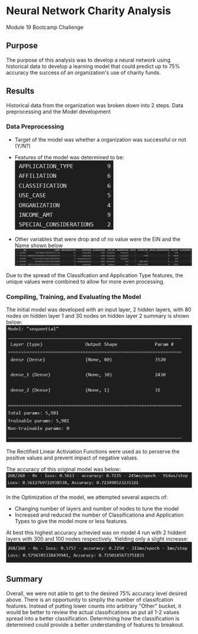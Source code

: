 # Neural Network Charity Analysis
Module 19 Bootcamp Challenge

## Purpose
The purpose of this analysis was to develop a neural network using historical data to develop a learning model that could predict up to 75% accuracy the success of an organization's use of charity funds.
## Results
Historical data from the organization was broken down into 2 steps. Data preprocessing and the Model development
### Data Preprocessing
- Target of the model was whether a organization was successful or not (Y/N?)
- Features of the model was determined to be:
![](https://github.com/NortonAAA/Neural_Network_Charity_Analysis/blob/main/images/features.png)

- Other variables that were drop and of no value were the EIN and the Name shown below
![](https://github.com/NortonAAA/Neural_Network_Charity_Analysis/blob/main/images/drop_variables.png)

Due to the spread of the Classifcation and Application Type features, the unique values were combined to allow for more even processing.
### Compiling, Training, and Evaluating the Model
The initial model was developed with an input layer, 2 hidden layers, with 80 nodes on hidden layer 1 and 30 nodes on hidden layer 2 summary is shown below:
![](https://github.com/NortonAAA/Neural_Network_Charity_Analysis/blob/main/images/model_original_summary.png)

The Rectified Linear Activiation Functions were used as to perserve the positive values and prevent impact of negative values.

The accuracy of this original model was below:
![](https://github.com/NortonAAA/Neural_Network_Charity_Analysis/blob/main/images/model_original_accuracy.png)

In the Optimization of the model, we attempted several aspects of:
- Changing number of layers and number of nodes to tune the model
- Increased and reduced the number of Classificationa and Application Types to give the model more or less features.

At best this highest accuracy achevied was on model 4 run with 2 hiddent layers with 300 and 100 nodes respectively. Yielding only a slight increase:
![](https://github.com/NortonAAA/Neural_Network_Charity_Analysis/blob/main/images/Optimization_run4.png)

## Summary
Overall, we were not able to get to the desired 75% accuracy level desired above. There is an opportunity to simpliy the number of classifcation features. Instead of putting lower counts into arbitrary "Other" bucket, it would be better to review the actual classifications an put all 1-2 values spread into a better classification. Determining how the classification is determined could provide a better understanding of features to breakout.